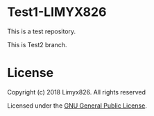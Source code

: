 # Test1-LIMYX826
This is a test repository.


This is Test2 branch.

# License
Copyright (c) 2018 Limyx826. All rights reserved

Licensed under the [GNU General Public License](LICENSE).
